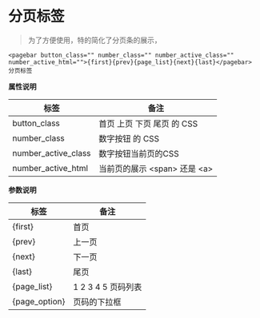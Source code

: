 # 分页标签

> 为了方便使用，特的简化了分页条的展示，

```
<pagebar button_class="" number_class="" number_active_class="" number_active_html="">{first}{prev}{page_list}{next}{last}</pagebar> 分页标签
```

**属性说明**

| 标签                  | 备注                       |
|---------------------|--------------------------|
| button_class        | 首页 上页 下页 尾页 的 CSS        |
| number_class        | 数字按钮 的 CSS               |
| number_active_class | 数字按钮当前页的CSS              |
 | number_active_html  | 当前页的展示 \<span\> 还是 \<a\> |
**参数说明**

| 标签            | 备注             |
|---------------|----------------|
| {first}       | 首页             |
| {prev}        | 上一页            |
| {next}        | 下一页            |
| {last}        | 尾页             |
| {page_list}   | 1 2 3 4 5 页码列表 |
| {page_option} | 页码的下拉框         |